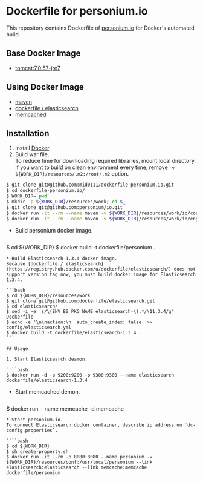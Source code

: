 Dockerfile for personium.io
=======================

This repository contains Dockerfile of [personium.io](http://personium.io/) for Docker's automated build.

## Base Docker Image

* [tomcat:7.0.57-jre7](https://registry.hub.docker.com/u/library/tomcat/)

## Using Docker Image

* [maven](https://registry.hub.docker.com/_/maven/)
* [dockerfile / elasticsearch](https://registry.hub.docker.com/u/dockerfile/elasticsearch/)
* [memcached](https://registry.hub.docker.com/_/memcached/)

## Installation

1. Install [Docker](https://www.docker.com/).
2. Build war file.  
To reduce time for downloading required libraries, mount local directory.
If you want to build on clean environment every time, remove `-v ${WORK_DIR}/resources/.m2:/root/.m2` option.  

  ````bash
$ git clone git@github.com:mid0111/dockerfile-personium.io.git
$ cd dockerfile-personium.io/
$ WORK_DIR=`pwd`
$ mkdir -p ${WORK_DIR}/resources/work; cd $_
$ git clone git@github.com:personium/io.git
$ docker run -it --rm --name maven -v ${WORK_DIR}/resources/work/io/core:/usr/src/core -v  ${WORK_DIR}/resources/.m2:/root/.m2  -w /usr/src/core maven mvn clean package
$ docker run -it --rm --name maven -v ${WORK_DIR}/resources/work/io/engine:/usr/src/engine -v ${WORK_DIR}/resources/.m2:/root/.m2 -w /usr/src/engine maven mvn clean package
  ````
* Build personium docker image.

  ````bash
$ cd ${WORK_DIR}
$ docker build -t dockerfile/personium .
  ````
* Build Elasticsearch-1.3.4 docker image.  
Because [dockerfile / elasticsearch](https://registry.hub.docker.com/u/dockerfile/elasticsearch/) does not support version tag now, you must build docker image for Elasticsearch 1.3.4.

  ```bash
$ cd ${WORK_DIR}/resources/work
$ git clone git@github.com:dockerfile/elasticsearch.git
$ cd elasticsearch/
$ sed -i -e 's/\(ENV ES_PKG_NAME elasticsearch-\).*/\11.3.4/g' Dockerfile
$ echo -e '\n\naction:\n  auto_create_index: false' >> config/elasticsearch.yml
$ docker build -t dockerfile/elasticsearch-1.3.4 .
  ```

## Usage

1. Start Elasticsearch deamon.  

  ````bash
$ docker run -d -p 9200:9200 -p 9300:9300 --name elasticsearch dockerfile/elasticsearch-1.3.4
  ````
* Start memcached demon.

  ````bash
$ docker run --name memcache -d memcache
  ````
* Start personium.io.  
To connect Elasticsearch docker container, describe ip address on `dc-config.properties`.

  ````bash
$ cd ${WORK_DIR}
$ sh create-property.sh 
$ docker run -it --rm -p 8080:8080 --name personium -v ${WORK_DIR}/resources/conf:/usr/local/personium --link elasticsearch:elasticsearch --link memcache:memcache dockerfile/personium
  ````
